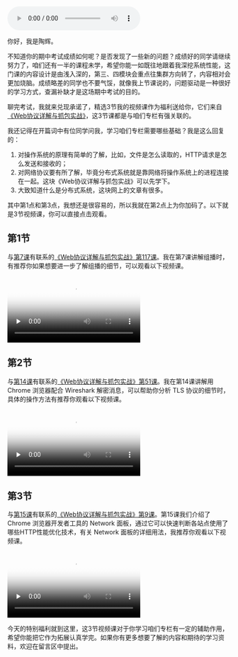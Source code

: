 <audio title="加餐1｜特别福利：陶辉视频课精选" src="https://static001.geekbang.org/resource/audio/44/fb/446617da0682a4f27db0147f366059fb.mp3" controls="controls"></audio> 
<p>你好，我是陶辉。</p><p>不知道你的期中考试成绩如何呢？是否发现了一些新的问题？成绩好的同学请继续努力了，咱们还有一半的课程未学，希望你能一如既往地跟着我深挖系统性能，这门课的内容设计是由浅入深的，第三、四模块会重点往集群方向转了，内容相对会更加烧脑。成绩略差的同学也不要气馁，就像我上节课说的，问题驱动是一种很好的学习方式，查漏补缺才是这场期中考试的目的。</p><p>聊完考试，我就来兑现承诺了，精选3节我的视频课作为福利送给你，它们来自<a href="https://time.geekbang.org/course/detail/100026801-93596">《Web协议详解与抓包实战》</a>，这3节课都是与咱们专栏有强关联的。</p><p>我还记得在开篇词中有位同学问我，学习咱们专栏需要哪些基础？我是这么回复的：</p><ol>
<li>对操作系统的原理有简单的了解，比如，文件是怎么读取的，HTTP请求是怎么发送和接收的；</li>
<li>对网络协议要有所了解，毕竟分布式系统就是靠网络将操作系统上的进程连接在一起。这块《Web协议详解与抓包实战》可以先学下。</li>
<li>大致知道什么是分布式系统，这块网上的文章有很多。</li>
</ol><p>其中第1点和第3点，我想还是很容易的，所以我就在第2点上为你加码了。以下就是3节视频课，你可以直接点击观看。</p><h2>第1节</h2><p>与<a href="https://time.geekbang.org/column/article/235302">第7课</a>有联系的<a href="https://time.geekbang.org/course/detail/175-134405">《Web协议详解与抓包实战》第117课</a>。我在第7课讲解组播时，有推荐你如果想要进一步了解组播的细节，可以观看以下视频课。</p><!-- [[[read_end]]] --><p><video poster="https://media001.geekbang.org/359a2787ee244329b9adcfb4f38fd412/snapshots/608274439cdf483488b53feb2b2f4484-00005.jpg" preload="none" controls=""><source src="https://media001.geekbang.org/customerTrans/fe4a99b62946f2c31c2095c167b26f9c/1025bb60-16d1595a668-0000-0000-01d-dbacd.mp4" type="video/mp4"><source src="https://media001.geekbang.org/92a7232de62042c09b0192682f2061e0/684692ecfc454b199a21406d5b8df606-9a4d4abb9d5d9dc2132014b8cbb6c37c-sd.m3u8" type="application/x-mpegURL"></video></p><h2>第2节</h2><p>与<a href="https://time.geekbang.org/column/article/241632">第14课</a>有联系的<a href="https://time.geekbang.org/course/detail/175-104932">《Web协议详解与抓包实战》第51课</a>。我在第14课讲解用 Chrome 浏览器配合 Wireshark 解密消息，可以帮助你分析 TLS 协议的细节时，具体的操作方法有推荐你观看以下视频课。</p><p><video poster="https://media001.geekbang.org/5a1316079a344db5ae9798c970997767/snapshots/dd8e0c6373844445a4c5990446e11009-00005.jpg" preload="none" controls=""><source src="https://media001.geekbang.org/customerTrans/fe4a99b62946f2c31c2095c167b26f9c/498cd722-16ce7fc8c98-0000-0000-01d-dbacd.mp4" type="video/mp4"><source src="https://media001.geekbang.org/ed16e26efdcc4ba4a3710cf85a9dde0b/df98d3463dbe413d831f65320139d9ff-678b414d8e306ddfff2f96407f7708fa-sd.m3u8" type="application/x-mpegURL"></video></p><h2>第3节</h2><p>与<a href="https://time.geekbang.org/column/article/242667">第15课</a>有联系的<a href="https://time.geekbang.org/course/detail/175-93594">《Web协议详解与抓包实战》第9课</a>。第15课我们介绍了 Chrome 浏览器开发者工具的 Network 面板，通过它可以快速判断各站点使用了哪些HTTP性能优化技术，有关 Network 面板的详细用法，我推荐你观看以下视频课。</p><p><video poster="https://media001.geekbang.org/75c859f0bfca445089a915bac4bd6177/snapshots/dbb7b8e460b5464baf8abee0e321dc3c-00005.jpg" preload="none" controls=""><source src="https://media001.geekbang.org/customerTrans/fe4a99b62946f2c31c2095c167b26f9c/324bfc16-16ce90f3288-0000-0000-01d-dbacd.mp4" type="video/mp4"><source src="https://media001.geekbang.org/f1e2b9b587064da1b6f6474c49ac5e77/bb389aca12374babb1ecb9138780dc25-d423ec6794e8818946dc711c6d62cfce-sd.m3u8" type="application/x-mpegURL"></video></p><p>今天的特别福利就到这里，这3节视频课对于你学习咱们专栏有一定的辅助作用，希望你能把它作为拓展认真学完。如果你有更多想要了解的内容和期待的学习资料，欢迎在留言区中提出。</p>